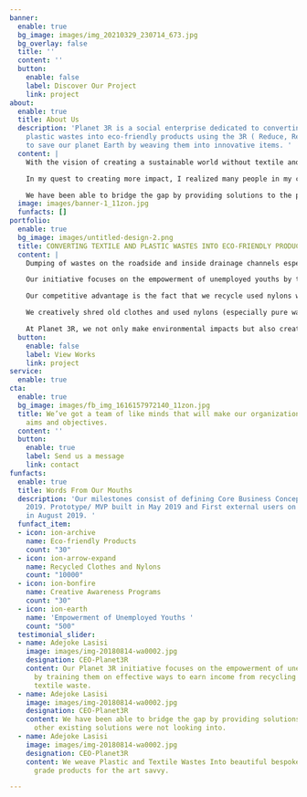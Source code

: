 ```yaml
---
banner:
  enable: true
  bg_image: images/img_20210329_230714_673.jpg
  bg_overlay: false
  title: ''
  content: ''
  button:
    enable: false
    label: Discover Our Project
    link: project
about:
  enable: true
  title: About Us
  description: 'Planet 3R is a social enterprise dedicated to converting textile and
    plastic wastes into eco-friendly products using the 3R ( Reduce, Reuse, Recycle)
    to save our planet Earth by weaving them into innovative items. '
  content: |
    With the vision of creating a sustainable world without textile and plastic wastes, it became necessary for us at Planet 3R to reduce the landfill space by recycling clothes and nylons. As we know landfill sites is a threat to our environment as well as water supplies.

    In my quest to creating more impact, I realized many people in my community usually dump textile and plastic wastes by the road side while some even go to the extent of burning them thereby depleting the ozone layer which is hazardous to our health and environment thus prompted me to use my weaving skills at Jokelinks to create an innovative solution by starting planet 3R initiative.

    We have been able to bridge the gap by providing solutions to the problems other existing solutions were not looking into.
  image: images/banner-1_11zon.jpg
  funfacts: []
portfolio:
  enable: true
  bg_image: images/untitled-design-2.png
  title: CONVERTING TEXTILE AND PLASTIC WASTES INTO ECO-FRIENDLY PRODUCTS
  content: |
    Dumping of wastes on the roadside and inside drainage channels especially single use plastics are currently one of the biggest environmental concerns. It causes groundwater pollution, marine pollution resulting in animal deaths and the many other adverse effects on the environment.

    Our initiative focuses on the empowerment of unemployed youths by training them on effective ways to earn income from recycling plastic and textile waste.  We weave the wastes into eco-friendly products. We also engage in Grassroots and Creative Awareness programs geared Towards Achieving a Clean Environment.

    Our competitive advantage is the fact that we recycle used nylons with locally made loom while creative hub, pearl recycling make use of plastics and foreign machinery.

    We creatively shred old clothes and used nylons (especially pure water sachets) then weave them by converting into finished products. These finished products are fashion wears, home decors, bags, accessories etc.

    At Planet 3R, we not only make environmental impacts but also create employment opportunity by empowering youths. We also plan to improve our economy through locally generated raw materials and export opportunities
  button:
    enable: false
    label: View Works
    link: project
service:
  enable: true
cta:
  enable: true
  bg_image: images/fb_img_1616157972140_11zon.jpg
  title: We’ve got a team of like minds that will make our organization achieve its
    aims and objectives.
  content: ''
  button:
    enable: true
    label: Send us a message
    link: contact
funfacts:
  enable: true
  title: Words From Our Mouths
  description: 'Our milestones consist of defining Core Business Concept in February
    2019. Prototype/ MVP built in May 2019 and First external users on the product
    in August 2019. '
  funfact_item:
  - icon: ion-archive
    name: Eco-friendly Products
    count: "30"
  - icon: ion-arrow-expand
    name: Recycled Clothes and Nylons
    count: "10000"
  - icon: ion-bonfire
    name: Creative Awareness Programs
    count: "30"
  - icon: ion-earth
    name: 'Empowerment of Unemployed Youths '
    count: "500"
  testimonial_slider:
  - name: Adejoke Lasisi
    image: images/img-20180814-wa0002.jpg
    designation: CEO-Planet3R
    content: Our Planet 3R initiative focuses on the empowerment of unemployed youths
      by training them on effective ways to earn income from recycling plastic and
      textile waste.
  - name: Adejoke Lasisi
    image: images/img-20180814-wa0002.jpg
    designation: CEO-Planet3R
    content: We have been able to bridge the gap by providing solutions to the problems
      other existing solutions were not looking into.
  - name: Adejoke Lasisi
    image: images/img-20180814-wa0002.jpg
    designation: CEO-Planet3R
    content: We weave Plastic and Textile Wastes Into beautiful bespoke and avant
      grade products for the art savvy.

---
```

